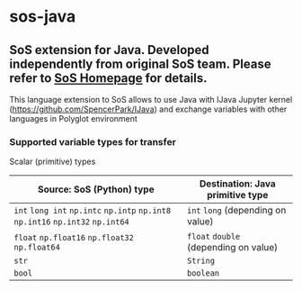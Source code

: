 # sos-java
## SoS extension for Java. Developed independently from original SoS team. Please refer to [SoS Homepage](http://vatlab.github.io/SoS/) for details.

This language extension to SoS allows to use Java with IJava Jupyter kernel (https://github.com/SpencerPark/IJava) and exchange variables with other languages in Polyglot environment

### Supported variable types for transfer

Scalar (primitive) types

| Source: SoS (Python) type                                                       | Destination: Java primitive type       |
|---------------------------------------------------------------------------------|----------------------------------------|
| `int` `long int` `np.intc` `np.intp` `np.int8` `np.int16` `np.int32` `np.int64` |  `int` `long` (depending on value)     |
| `float` `np.float16` `np.float32` `np.float64`                                  |  `float` `double` (depending on value) |
| `str`                                                                           |  `String`                              |
| `bool`                                                                          |  `boolean`                             |

